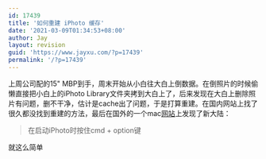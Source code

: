 ```yaml
---
id: 17439
title: '如何重建 iPhoto 缓存'
date: '2021-03-09T01:34:53+08:00'
author: Jay
layout: revision
guid: 'https://www.jayxu.com/?p=17439'
permalink: '/?p=17439'
---
```


上周公司配的15" MBP到手，周末开始从小白往大白上倒数据。在倒照片的时候偷懒直接把小白上的iPhoto Library文件夹拷到大白上了，后来发现在大白上删除照片有问题，删不干净，估计是cache出了问题，于是打算重建。在国内网站上找了很久都没找到重建的方法，最后在国外的一个mac<a target="_blank" href="http://www.silvermac.com/2006/rebuild-cache-iphoto06/" rel="noopener">网站</a>上发现了新大陆：<br /><blockquote>在启动iPhoto时按住cmd + option键<br /></blockquote>就这么简单<br /><br /><br />